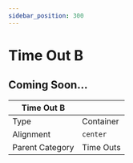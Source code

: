 ```yaml
---
sidebar_position: 300
---
```

    
# Time Out B

## Coming Soon...

|     Time Out B  ||
| -------- | ------- |
| Type  |  Container | Visibility | Image | Text  |
| Alignment |  `center`     |
| Parent Category    | Time Outs    |
